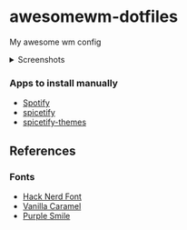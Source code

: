# awesomewm-dotfiles
My awesome wm config

<details>
  <summary>Screenshots</summary>

### ricework

![Image](config/awesome/themes/ricework/screenshot.png)
</details>

### Apps to install manually

- [Spotify](https://flathub.org/apps/details/com.spotify.Client)
- [spicetify](https://github.com/spicetify/spicetify-cli)
- [spicetify-themes](hhttps://github.com/spicetify/spicetify-themes)

## References

### Fonts
- [Hack Nerd Font](https://github.com/ryanoasis/nerd-fonts#option-3-install-script)
- [Vanilla Caramel](https://www.dafont.com/vanilla-caramel.font)
- [Purple Smile](https://www.dafont.com/purple-smile.font)